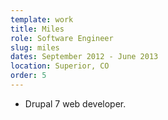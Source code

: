 ```yaml
---
template: work
title: Miles
role: Software Engineer
slug: miles
dates: September 2012 - June 2013
location: Superior, CO
order: 5
---
```


- Drupal 7 web developer.
